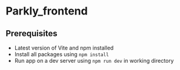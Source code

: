 # Parkly_frontend

## Prerequisites
- Latest version of Vite and npm installed
- Install all packages using `npm install`
- Run app on a dev server using `npm run dev` in working directory
